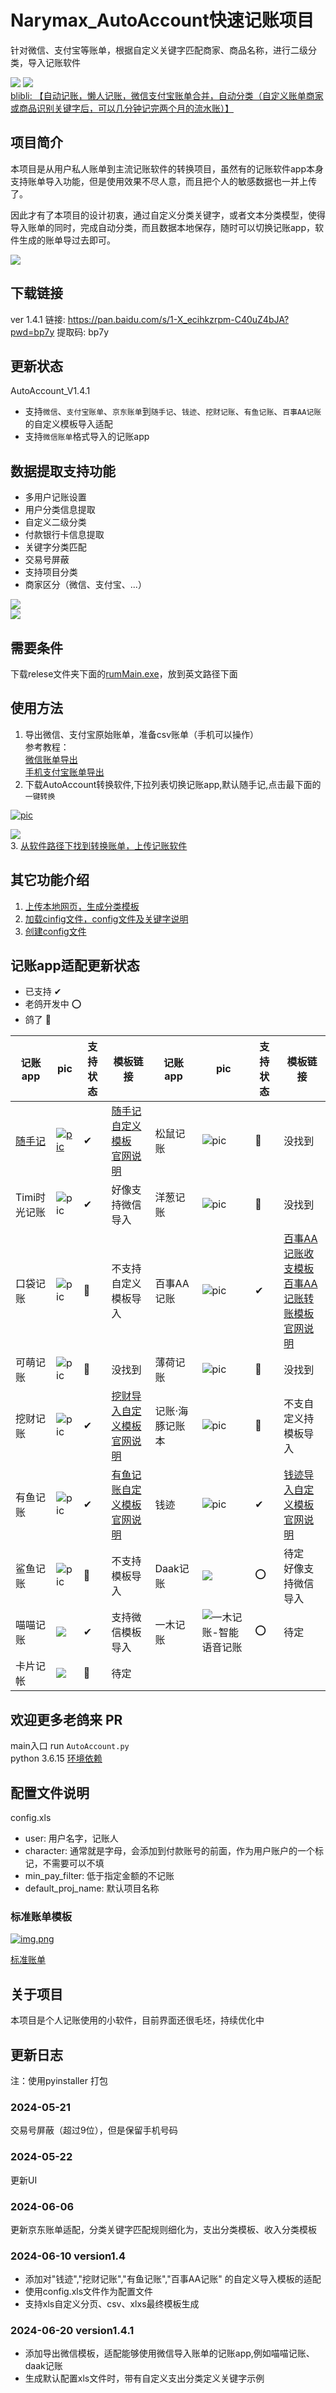 # Narymax_AutoAccount快速记账项目
针对微信、支付宝等账单，根据自定义关键字匹配商家、商品名称，进行二级分类，导入记账软件

[![](res/img/ico/5050/github.png)](https://github.com/Narymax/Narymax_AutoAccount)
[![](res/img/ico/5050/gitee.png)](https://gitee.com/Naymax/Narymax_AutoAccount)
</br>
[blibli: 【自动记账，懒人记账，微信支付宝账单合并，自动分类（自定义账单商家或商品识别关键字后，可以几分钟记完两个月的流水账）】]( https://www.bilibili.com/video/BV13JTge4Emi/?share_source=copy_web&vd_source=8501da08a2b809d0ff4d9cc3d78c6643)
## 项目简介
本项目是从用户私人账单到主流记账软件的转换项目，虽然有的记账软件app本身支持账单导入功能，但是使用效果不尽人意，而且把个人的敏感数据也一并上传了。

因此才有了本项目的设计初衷，通过自定义分类关键字，或者文本分类模型，使得导入账单的同时，完成自动分类，而且数据本地保存，随时可以切换记账app，软件生成的账单导过去即可。


![](res/diagram/diagram.png)

## 下载链接
ver 1.4.1
链接: https://pan.baidu.com/s/1-X_ecihkzrpm-C40uZ4bJA?pwd=bp7y 提取码: bp7y
## 更新状态
AutoAccount_V1.4.1
- 支持```微信```、```支付宝账单```、```京东账单```到```随手记```、```钱迹```、```挖财记账```、```有鱼记账```、```百事AA记账```的自定义模板导入适配
- 支持```微信账单```格式导入的记账app
## 数据提取支持功能
- 多用户记账设置
- 用户分类信息提取
- 自定义二级分类
- 付款银行卡信息提取
- 关键字分类匹配
- 交易号屏蔽
- 支持项目分类
- 商家区分（微信、支付宝、...）

![](res/img/ico/intro.jpg)
</br>
![](res/img/sui_panchart.png)

## 需要条件
下载relese文件夹下面的[rumMain.exe](release/AutoAccount.exe)，放到英文路径下面 

## 使用方法
1. 导出微信、支付宝原始账单，准备csv账单（手机可以操作）  
参考教程：  
[微信账单导出](https://docs.qianjiapp.com/other/import_guide_weixin.html)  
[手机支付宝账单导出](https://docs.qianjiapp.com/other/import_guide_alipay_app.html)  
2. 下载AutoAccount转换软件,下拉列表切换记账app,默认随手记,点击最下面的```一键转换```   

[![pic](res/img/ico.png)](release/AutoAccount.exe)   

![](res/img/mainwindow_V1.2.png)  
3. [从软件路径下找到转换账单，上传记账软件](#记账app适配更新状态)

## 其它功能介绍
1. [上传本地网页，生成分类模板](doc/sui_html_to_xls.md)
2. [加载cinfig文件，config文件及关键字说明](doc/user_config.md)
3. [创建config文件](doc/create_config.md)



## 记账app适配更新状态

* 已支持    ✔
* 老鸽开发中 ⭕
* 鸽了 🦆

| 记账app    | pic                                                  | 支持状态       | 模板链接                                                                                                             |记账app    | pic                                                | 支持状态      | 模板链接                                                                                                                                                                                        |
|----------|------------------------------------------------------|------------|------------------------------------------------------------------------------------------------------------------|---------|----------------------------------------------------|-----------|---------------------------------------------------------------------------------------------------------------------------------------------------------------------------------------------|
| [随手记](doc/sui.md)  | [![pic](res/img100x100/随手记-记账就用随手记.png)](doc/sui.md) | ✔          | [随手记自定义模板](res/target_app_tample/随手记导入模板-自定义.xls)  <br> [官网说明](https://www.sui.com/data/standard_data_import.do) | 松鼠记账     | ![pic](res/img100x100/松鼠记账-极速记账软件财务管家.png)         | 🦆        | 没找到                                                                                                                                                                                         |
| Timi时光记账 | ![pic](res/img100x100/Timi时光记账.png)                  | ✔         | 好像支持微信导入                                                                                                         | 洋葱记账     | ![pic](res/img100x100/洋葱记账-超简单的安全理财记账软件.png)       | 🦆        | 没找到                                                                                                                                                                                         |
| 口袋记账     | ![pic](res/img100x100/口袋记账-懂记账会生活.png)               | 🦆 | 不支持自定义模板导入                                                                                                       | 百事AA记账   | ![pic](res/img100x100/百事AA记账-多人智能记账APP，云记账更安全.png) | ✔         | [百事AA记账收支模板](res/target_app_tample/百事AA记账V1/收入支出导入模板-v3.xlsx) <br>  [百事AA记账转账模板](res/target_app_tample/百事AA记账V1/转账导入模板.xlsx) <br>  [官网说明](https://aa.bestrie.com/user/project/import/index) |
| 可萌记账     | ![pic](res/img100x100/可萌记账Plus-简单好用的记账软件.png)        | 🦆         | 没找到                                                                                                              | 薄荷记账     | ![pic](res/img100x100/薄荷记账-记账本软件.png)              | 🦆        | 没找到                                                                                                                                                                                         |
| 挖财记账     | ![pic](res/img100x100/挖财记账-好用的存钱记账软件.png)            | ✔         | [挖财导入自定义模板](res/target_app_tample/挖财导入模板-自定义.xls)    <br> [官网说明](https://jz.wacaijizhang.com/jz-pc/import)       | 记账·海豚记账本 | ![pic](res/img100x100/记账·海豚记账本：极简记账软件.png)         | 🦆| 不支自定义持模板导入                                                                                                                                                                                  |
| 有鱼记账     | ![pic](res/img100x100/有鱼记账-记账本软件.png)                | ✔         | [有鱼记账自定义模板](res/target_app_tample/有鱼记账导入模板-自定义.xls)    <br>   [官网说明](https://jz.yofish.com/jzweb/import)         | 钱迹       | ![pic](res/img100x100/钱迹-存钱记账小能手.png)              | ✔          | [钱迹导入自定义模板](res/target_app_tample/钱迹导入模板-自定义_V6.csv)  <br> [官网说明](https://docs.qianjiapp.com/other/import_templete.html)                                                                    |
| 鲨鱼记账     | ![pic](res/img100x100/鲨鱼记账-3秒钟快速记账手机助手.png)          |   🦆  | 不支持模板导入                                                                                                          |Daak记账| ![](res/img100x100/Daak记账-简洁可爱日常收支随手记账本.png)       |⭕| 待定<br> 好像支持微信导入                                                                                                                                                                             |
| 喵喵记账 | ![](res/img100x100/喵喵记账-超可爱的萌宠记账.png)                | ✔ | 支持微信模板导入                                                                                                         |一木记账| ![一木记账-智能语音记账](res/img100x100/一木记账-智能语音记账.png)     |⭕| 待定                                                                                                                                                                                          |
| 卡片记帐 | ![](res/img100x100/卡片记帐-简洁的记账软件-日常账本管家.png)          | 🦆 | 待定                                                                                                               ||                                                    ||                                                                                                                                                                                             |


## 欢迎更多老鸽来 PR
main入口
run  ```AutoAccount.py```
</br>
python 3.6.15
[环境依赖](requirements.txt)

## 配置文件说明
config.xls
- user: 用户名字，记账人 
- character: 通常就是字母，会添加到付款账号的前面，作为用户账户的一个标记，不需要可以不填
- min_pay_filter: 低于指定金额的不记账
- default_proj_name: 默认项目名称

### 标准账单模板
[![img.png](res/img/img.png)](doc/标准账单.md)

[标准账单](doc/标准账单.md)
## 关于项目
本项目是个人记账使用的小软件，目前界面还很毛坯，持续优化中

## 更新日志

注：使用pyinstaller 打包
### 2024-05-21
交易号屏蔽（超过9位），但是保留手机号码
### 2024-05-22
更新UI
### 2024-06-06
更新京东账单适配，分类关键字匹配规则细化为，支出分类模板、收入分类模板
### 2024-06-10 version1.4
- 添加对"钱迹","挖财记账","有鱼记账","百事AA记账" 的自定义导入模板的适配
- 使用config.xls文件作为配置文件
- 支持xls自定义分页、csv、xlxs最终模板生成
### 2024-06-20 version1.4.1
- 添加导出微信模板，适配能够使用微信导入账单的记账app,例如喵喵记账、daak记账
- 生成默认配置xls文件时，带有自定义支出分类定义关键字示例
